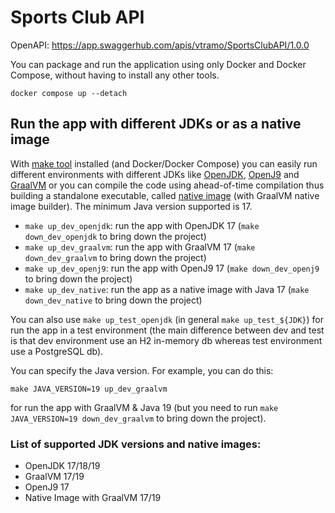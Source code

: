 # Sports Club API

OpenAPI: https://app.swaggerhub.com/apis/vtramo/SportsClubAPI/1.0.0

You can package and run the application using only Docker and Docker Compose, without having to install any other tools.
~~~~
docker compose up --detach
~~~~

## Run the app with different JDKs or as a native image
With [make tool](https://www.gnu.org/software/make/) installed (and Docker/Docker Compose) you can easily run different environments with different
JDKs like [OpenJDK](https://openjdk.org/), [OpenJ9](https://www.eclipse.org/openj9/) and 
[GraalVM](https://www.graalvm.org/latest/docs/getting-started/) or you can compile the code using ahead-of-time 
compilation thus building a standalone executable, called [native image](https://www.graalvm.org/22.0/reference-manual/native-image/)
(with GraalVM native image builder). The minimum Java version supported is 17.
- `make up_dev_openjdk`: run the app with OpenJDK 17 (`make down_dev_openjdk` to bring down the project)
- `make up_dev_graalvm`: run the app with GraalVM 17 (`make down_dev_graalvm` to bring down the project)
- `make up_dev_openj9`: run the app with OpenJ9 17 (`make down_dev_openj9` to bring down the project)
- `make up_dev_native`: run the app as a native image with Java 17 (`make down_dev_native` to bring down the project)

You can also use `make up_test_openjdk` (in general `make up_test_${JDK}`) for run the app in a test environment 
(the main difference  between dev and test is that dev environment use an H2 in-memory db whereas test environment 
use a PostgreSQL db).

You can specify the Java version. For example, you can do this:
```
make JAVA_VERSION=19 up_dev_graalvm
```
for run the app with GraalVM & Java 19 (but you need to run `make JAVA_VERSION=19 down_dev_graalvm` to bring down
the project).

### List of supported JDK versions and native images:
- OpenJDK 17/18/19
- GraalVM 17/19
- OpenJ9 17
- Native Image with GraalVM 17/19

